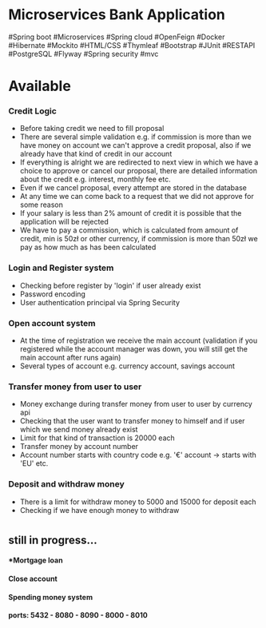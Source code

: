 ﻿# Microservices Bank Application
#Spring boot #Microservices #Spring cloud #OpenFeign #Docker #Hibernate #Mockito #HTML/CSS #Thymleaf 
#Bootstrap #JUnit #RESTAPI #PostgreSQL #Flyway #Spring security #mvc

# Available

### Credit Logic
* Before taking credit we need to fill proposal
* There are several simple validation e.g. if commission is more than we have
  money on account we can't approve a credit proposal, 
  also if we already have that kind of credit in our account
* If everything is alright we are redirected to next view in which we have a choice
to approve or cancel our proposal, there are detailed information about the credit 
e.g. interest, monthly fee etc.
* Even if we cancel proposal, every attempt are stored in the database
* At any time we can come back to a request that we did not approve for some reason
* If your salary is less than 2% amount of credit it is possible that the application will be rejected
* We have to pay a commission, which is calculated from amount of credit, min is 50zł or other currency,
 if commission is more than 50zł we pay as how much as has been calculated

### Login and Register system
* Checking before register by 'login' if user already exist
* Password encoding
* User authentication principal via Spring Security
### Open account system
* At the time of registration we receive the main account
(validation if you registered while the account manager was down,
you will still get the main account after runs again)
* Several types of account e.g. currency account, savings account
### Transfer money from user to user
* Money exchange during transfer money from user to user by currency api
* Checking that the user want to transfer money to himself and if user which we send money already exist
* Limit for that kind of transaction is 20000 each
* Transfer money by account number
* Account number starts with country code e.g. '€' account -> starts with 'EU' etc.
### Deposit and withdraw money
* There is a limit for withdraw money to 5000 and 15000 for deposit each
* Checking if we have enough money to withdraw

#
## still in progress...
#### *Mortgage loan
#### Close account
#### Spending money system

#### ports: 5432 - 8080 - 8090 - 8000 - 8010
